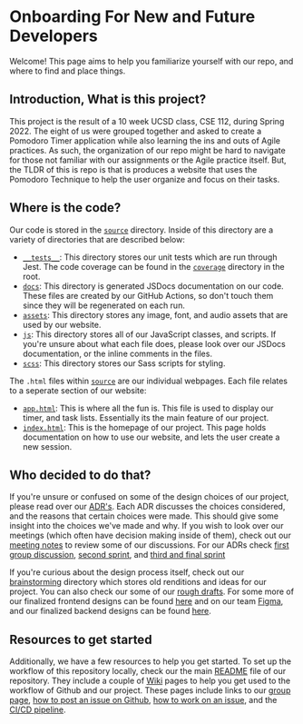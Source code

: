 # Onboarding For New and Future Developers

Welcome! This page aims to help you familiarize yourself with our repo, and where to find and place things.

## Introduction, What is this project?

This project is the result of a 10 week UCSD class, CSE 112, during Spring 2022. The eight of us were grouped together and asked to create a Pomodoro Timer application while also learning the ins and outs of Agile practices. As such, the organization of our repo might be hard to navigate for those not familiar with our assignments or the Agile practice itself. But, the TLDR of this is repo is that is produces a website that uses the Pomodoro Technique to help the user organize and focus on their tasks.

## Where is the code?

Our code is stored in the [`source`](https://github.com/cse112-sp22-group4/Electric-Pomato/tree/main/source) directory. Inside of this directory are a variety of directories that are described below:

- [`__tests__`](https://github.com/cse112-sp22-group4/Electric-Pomato/tree/main/source/__tests__): This directory stores our unit tests which are run through Jest. The code coverage can be found in the [`coverage`](https://github.com/cse112-sp22-group4/Electric-Pomato/tree/main/coverage) directory in the root.
- [`docs`](https://github.com/cse112-sp22-group4/Electric-Pomato/tree/production/docs/cse112-spr22-group4/0.8.0): This directory is generated JSDocs documentation on our code. These files are created by our GitHub Actions, so don't touch them since they will be regenerated on each run.
- [`assets`](https://github.com/cse112-sp22-group4/Electric-Pomato/tree/main/source/assets): This directory stores any image, font, and audio assets that are used by our website.
- [`js`](https://github.com/cse112-sp22-group4/Electric-Pomato/tree/main/source/js): This directory stores all of our JavaScript classes, and scripts. If you're unsure about what each file does, please look over our JSDocs documentation, or the inline comments in the files.
- [`scss`](https://github.com/cse112-sp22-group4/Electric-Pomato/tree/main/source/scss): This directory stores our Sass scripts for styling.

The `.html` files within [`source`](https://github.com/cse112-sp22-group4/Electric-Pomato/tree/main/source) are our individual webpages. Each file relates to a seperate section of our website:

- [`app.html`](https://github.com/cse112-sp22-group4/Electric-Pomato/blob/main/source/app.html): This is where all the fun is. This file is used to display our timer, and task lists. Essentially its the main feature of our project.
- [`index.html`](https://github.com/cse112-sp22-group4/Electric-Pomato/blob/main/source/index.html): This is the homepage of our project. This page holds documentation on how to use our website, and lets the user create a new session.

## Who decided to do that?

If you're unsure or confused on some of the design choices of our project, please read over our [ADR's](https://github.com/cse112-sp22-group4/Electric-Pomato/blob/main/specs/adrs). Each ADR discusses the choices considered, and the reasons that certain choices were made. This should give some insight into the choices we've made and why. If you wish to look over our meetings (which often have decision making inside of them), check out our [meeting notes](https://github.com/cse112-sp22-group4/Electric-Pomato/tree/main/admin/meetings) to review some of our discussions. For our ADRs check [first group discussion](https://github.com/cse112-sp22-group4/Electric-Pomato/blob/main/specs/adrs/051022-frontend-decisions.md), [second sprint](https://github.com/cse112-sp22-group4/Electric-Pomato/blob/main/specs/adrs/052022-sprint2-ADR.md), and [third and final sprint](https://github.com/cse112-sp22-group4/Electric-Pomato/blob/main/specs/adrs/052822-sprint3-adr.md)

If you're curious about the design process itself, check out our [brainstorming](https://github.com/cse112-sp22-group4/Electric-Pomato/tree/main/specs/brainstorm) directory which stores old renditions and ideas for our project. You can also check our some of our [rough drafts](https://github.com/cse112-sp22-group4/Electric-Pomato/tree/main/specs/interface/rough). For some more of our finalized frontend designs can be found [here](https://github.com/cse112-sp22-group4/Electric-Pomato/blob/main/specs/interface/highfidelity/high_fidelity_design.pdf) and on our team [Figma](https://github.com/cse112-sp22-group4/Electric-Pomato/blob/main/specs/interface/highfidelity/figma.txt), and our finalized backend designs can be found [here](https://github.com/cse112-sp22-group4/Electric-Pomato/tree/main/specs/interface/wireframe).

## Resources to get started

Additionally, we have a few resources to help you get started. To set up the workflow of this repository locally, check our the main [README](https://github.com/cse112-sp22-group4/Electric-Pomato#readme) file of our repository. They include a couple of [Wiki](https://github.com/cse112-sp22-group4/Electric-Pomato/wiki) pages to help you get used to the workflow of Github and our project. These pages include links to our [group page](https://github.com/cse112-sp22-group4/Electric-Pomato/wiki/Group-Wiki), [how to post an issue on Github](https://github.com/cse112-sp22-group4/Electric-Pomato/wiki/How-to-Post-an-Issue-on-Github), [how to work on an issue](https://github.com/cse112-sp22-group4/Electric-Pomato/wiki/How-to-Work-on-an-Issue), and the [CI/CD pipeline](https://github.com/cse112-sp22-group4/Electric-Pomato/wiki/CI-CD-Pipeline).   
